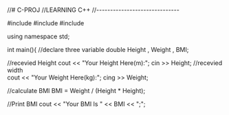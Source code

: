 //# C-PROJ
//LEARNING C++
//------------------------------


#include<iostream>
#include<vector>
#include<string>
 
using namespace std;

int main(){
//declare three variable
    double Height , Weight , BMI;

//recevied Height
    cout << "Your Height Here(m):";
    cin >> Height;
//recevied width    
    cout << "Your Weight Here(kg):";
    cing >> Weight;
 
 //calculate BMI
    BMI = Weight / (Height * Height);
 
 //Print BMI
    cout << "Your BMI Is " << BMI << ";";
